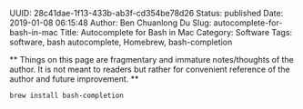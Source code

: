 UUID: 28c41dae-1f13-433b-ab3f-cd354be78d26
Status: published
Date: 2019-01-08 06:15:48
Author: Ben Chuanlong Du
Slug: autocomplete-for-bash-in-mac
Title: Autocomplete for Bash in Mac
Category: Software
Tags: software, bash autocomplete, Homebrew, bash-completion 

**
Things on this page are
fragmentary and immature notes/thoughts of the author.
It is not meant to readers
but rather for convenient reference of the author and future improvement.
**

```bash
brew install bash-completion
```
